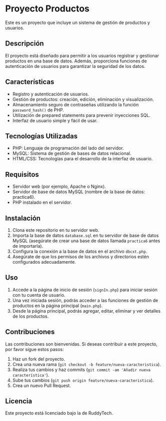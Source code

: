 # Proyecto Productos

Este es un proyecto que incluye un sistema de gestión de productos y usuarios.

## Descripción

El proyecto está diseñado para permitir a los usuarios registrar y gestionar productos en una base de datos. Además, proporciona funciones de autenticación de usuarios para garantizar la seguridad de los datos.

## Características

- Registro y autenticación de usuarios.
- Gestión de productos: creación, edición, eliminación y visualización.
- Almacenamiento seguro de contraseñas utilizando la función `password_hash()` de PHP.
- Utilización de prepared statements para prevenir inyecciones SQL.
- Interfaz de usuario simple y fácil de usar.

## Tecnologías Utilizadas

- PHP: Lenguaje de programación del lado del servidor.
- MySQL: Sistema de gestión de bases de datos relacional.
- HTML/CSS: Tecnologías para el desarrollo de la interfaz de usuario.

## Requisitos

- Servidor web (por ejemplo, Apache o Nginx).
- Servidor de base de datos MySQL (nombre de la base de datos: practica6).
- PHP instalado en el servidor.

## Instalación

1. Clona este repositorio en tu servidor web.
2. Importa la base de datos `database.sql` en tu servidor de base de datos MySQL (asegúrate de crear una base de datos llamada `practica6` antes de importarla).
3. Configura la conexión a la base de datos en el archivo `dbcxt.php`.
4. Asegúrate de que los permisos de los archivos y directorios estén configurados adecuadamente.

## Uso

1. Accede a la página de inicio de sesión (`signIn.php`) para iniciar sesión con tu cuenta de usuario.
2. Una vez iniciada sesión, podrás acceder a las funciones de gestión de productos en la página principal (`main.php`).
3. Desde la página principal, podrás agregar, editar, eliminar y ver detalles de los productos.

## Contribuciones

Las contribuciones son bienvenidas. Si deseas contribuir a este proyecto, por favor sigue estos pasos:

1. Haz un fork del proyecto.
2. Crea una nueva rama (`git checkout -b feature/nueva-caracteristica`).
3. Realiza tus cambios y haz commits (`git commit -am 'Añadir nueva característica'`).
4. Sube tus cambios (`git push origin feature/nueva-caracteristica`).
5. Crea un nuevo Pull Request.

## Licencia

Este proyecto está licenciado bajo la de RuddyTech.